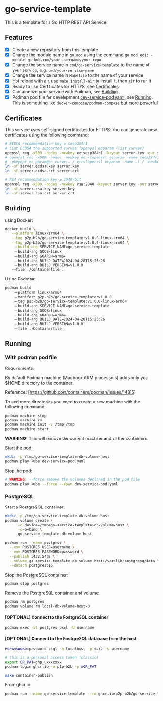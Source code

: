 # go-service-template

This is a template for a Go HTTP REST API Service.

## Features

- [x] Create a new repository from this template
- [x] Change the module name in `go.mod` using the command `go mod edit -module github.com/your-username/your-repo`
- [x] Change the service name in `cmd/go-service-template` to the name of your service, e.g. `cmd/your-service-name`
- [x] Change the service name in `Makefile` to the name of your service
- [x] Hot reload with [air](https://github.com/cosmtrek/air), use `make install-air` to install it, then `air` to run it
- [x] Ready to use Certificates for HTTPS, see [Certificates](#certificates)
- [x] Containerize your service with Podman, see [Building](#building)
- [x] Podman pod file for development [dev-service-pod.yaml](dev-service-pod.yaml), see [Running](#running). This is something like `docker-compose/podman-compose` but more powerful

## Certificates

This service uses self-signed certificates for HTTPS. You can generate new certificates using the following command:

```bash
# ECDSA recommendation key ≥ secp384r1
# List ECDSA the supported curves (openssl ecparam -list_curves)
openssl req -x509 -nodes -newkey ec:secp384r1 -keyout server.key -out server.crt -days 3650
# openssl req -x509 -nodes -newkey ec:<(openssl ecparam -name secp384r1) -keyout server.ecdsa.key -out server.ecdsa.crt -days 3650
# -pkeyopt ec_paramgen_curve:… / ec:<(openssl ecparam -name …) / -newkey ec:…
ln -sf server.ecdsa.key server.key
ln -sf server.ecdsa.crt server.crt

# RSA recommendation key ≥ 2048-bit
openssl req -x509 -nodes -newkey rsa:2048 -keyout server.key -out server.crt -days 3650
ln -sf server.rsa.key server.key
ln -sf server.rsa.crt server.crt
```

## Building

using Docker:

```bash
docker build \
   --platform linux/arm64 \
   --tag p2p-b2b/go-service-template:v1.0.0-linux-arm64 \
   --tag p2p-b2b/go-service-template:v1.0.0-linux-arm64 \
    --build-arg SERVICE_NAME=go-service-template
    --build-arg GOOS=linux
    --build-arg GOARCH=arm64
    --build-arg BUILD_DATE=2024-04-28T15:26:26
    --build-arg BUILD_VERSION=v1.0.0
   --file ./Containerfile .
```

Using Podman:

```bash
podman build
    --platform linux/arm64
    --manifest p2p-b2b/go-service-template:v1.0.0
    --tag p2p-b2b/go-service-template:v1.0.0-linux-arm64
    --build-arg SERVICE_NAME=go-service-template
    --build-arg GOOS=linux
    --build-arg GOARCH=arm64
    --build-arg BUILD_DATE=2024-04-28T15:26:26
    --build-arg BUILD_VERSION=v1.0.0
    --file ./Containerfile .
```

## Running

### With podman pod file

Requirements:

By default Podman machine (Macbook ARM processors) adds only you $HOME directory to the container.

Reference: [https://github.com/containers/podman/issues/14815]

To add more directories you need to create a new machine with the following command:

```bash
podman machine stop
podman machine rm
podman machine init -v /tmp:/tmp
podman machine start
```

__WARNING:__ This will remove the current machine and all the containers.

Start the pod:

```bash
mkdir -p /tmp/go-service-template-db-volume-host
podman play kube dev-service-pod.yaml
```

Stop the pod:

```bash
# WARNING: --force remove the volumes declared in the pod file
podman play kube --force --down dev-service-pod.yaml
```

### PostgreSQL

Start a PostgreSQL container:

```bash
mkdir -p /tmp/go-service-template-db-volume-host
podman volume create \
      -o device=/tmp/go-service-template-db-volume-host \
      -o=o=bind \
      go-service-template-db-volume-host

podman run --name postgres \
  --env POSTGRES_USER=username \
  --env POSTGRES_PASSWORD=password \
  --publish 5432:5432 \
  --volume go-service-template-db-volume-host:/var/lib/postgresq/data \
  --detach postgres:16
```

Stop the PostgreSQL container:

```bash
podman stop postgres
```

Remove the PostgreSQL container and volume:

```bash
podman rm postgres
podman volume rm local-db-volume-host-0
```

#### [OPTIONAL] Connect to the PostgreSQL container

```bash
podman exec -it postgres psql -U username
```

#### [OPTIONAL] Connect to the PostgreSQL database from the host

```bash
PGPASSWORD=password psql -h localhost -p 5432 -U username
```

```bash
# this is a personal access token (classic)
export CR_PAT=ghp_uxxxxxxx
podman login ghcr.io -u p2p-b2b -p $CR_PAT

make container-publish
```

From ghcr.io:

```bash
podman run --name go-service-template --rm ghcr.io/p2p-b2b/go-service-template:first-implementation
```
